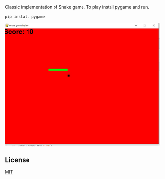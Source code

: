 Classic implementation of Snake game. To play install pygame and run.

```bash
pip install pygame
```

![Image of Sake](https://github.com/leoflewis/snake/blob/master/Snake_Capture.JPG)

## License
[MIT](https://choosealicense.com/licenses/mit/)